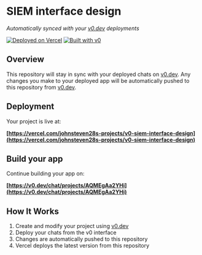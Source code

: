 # SIEM interface design

*Automatically synced with your [v0.dev](https://v0.dev) deployments*

[![Deployed on Vercel](https://img.shields.io/badge/Deployed%20on-Vercel-black?style=for-the-badge&logo=vercel)](https://vercel.com/johnsteven28s-projects/v0-siem-interface-design)
[![Built with v0](https://img.shields.io/badge/Built%20with-v0.dev-black?style=for-the-badge)](https://v0.dev/chat/projects/AQMEgAa2YHi)

## Overview

This repository will stay in sync with your deployed chats on [v0.dev](https://v0.dev).
Any changes you make to your deployed app will be automatically pushed to this repository from [v0.dev](https://v0.dev).

## Deployment

Your project is live at:

**[https://vercel.com/johnsteven28s-projects/v0-siem-interface-design](https://vercel.com/johnsteven28s-projects/v0-siem-interface-design)**

## Build your app

Continue building your app on:

**[https://v0.dev/chat/projects/AQMEgAa2YHi](https://v0.dev/chat/projects/AQMEgAa2YHi)**

## How It Works

1. Create and modify your project using [v0.dev](https://v0.dev)
2. Deploy your chats from the v0 interface
3. Changes are automatically pushed to this repository
4. Vercel deploys the latest version from this repository